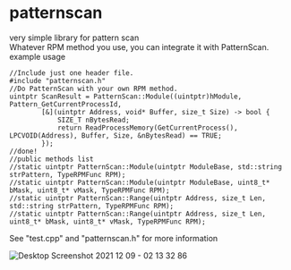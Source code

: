# patternscan
very simple library for pattern scan   
Whatever RPM method you use, you can integrate it with PatternScan.   
example usage
```
//Include just one header file.
#include "patternscan.h"
//Do PatternScan with your own RPM method.
uintptr ScanResult = PatternScan::Module((uintptr)hModule, Pattern_GetCurrentProcessId,
        [&](uintptr Address, void* Buffer, size_t Size) -> bool {
            SIZE_T nBytesRead;
            return ReadProcessMemory(GetCurrentProcess(), LPCVOID(Address), Buffer, Size, &nBytesRead) == TRUE;
        });
//done!
//public methods list
//static uintptr PatternScan::Module(uintptr ModuleBase, std::string strPattern, TypeRPMFunc RPM);
//static uintptr PatternScan::Module(uintptr ModuleBase, uint8_t* bMask, uint8_t* vMask, TypeRPMFunc RPM);
//static uintptr PatternScan::Range(uintptr Address, size_t Len, std::string strPattern, TypeRPMFunc RPM);
//static uintptr PatternScan::Range(uintptr Address, size_t Len, uint8_t* bMask, uint8_t* vMask, TypeRPMFunc RPM);
```
See "test.cpp" and "patternscan.h" for more information

![Desktop Screenshot 2021 12 09 - 02 13 32 86](https://user-images.githubusercontent.com/32794121/146100656-c4cc1bbd-e6a0-4556-995f-cd6bc1cf8518.jpg)
